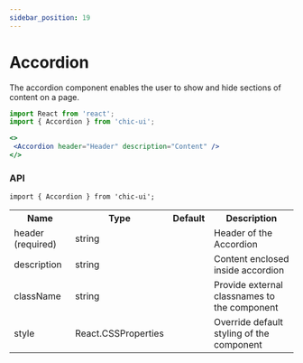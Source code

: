 ```yaml
---
sidebar_position: 19
---
```


# Accordion
The accordion component enables the user to show and hide sections of content on a page.

```jsx
import React from 'react';
import { Accordion } from 'chic-ui';

<>
 <Accordion header="Header" description="Content" />
</>
```

### API

```
import { Accordion } from 'chic-ui';
```

<table>
  <tr>
     <th>Name</th>
     <th>Type</th>
     <th>Default</th>
     <th>Description</th>
  </tr>
  <tr>
    <td>header (required)</td>
    <td>string</td>
    <td></td>
    <td>Header of the Accordion</td>
  </tr>
  <tr>
    <td>description</td>
    <td>string</td>
    <td></td>
    <td>Content enclosed inside accordion</td>
  </tr>
  <tr>
    <td>className</td>
    <td>string</td>
    <td></td>
    <td>Provide external classnames to the component</td>
  </tr>
  <tr>
    <td>style</td>
    <td>React.CSSProperties</td>
    <td></td>
    <td>Override default styling of the component</td>
  </tr>
</table>